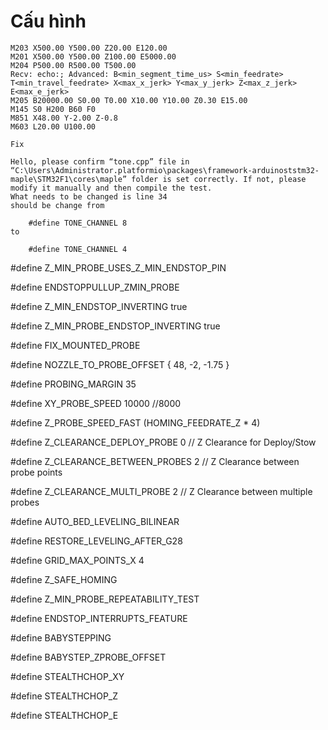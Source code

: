 # Cấu hình 

```M92 X80.00 Y80.00 Z400.00 E95.50
M203 X500.00 Y500.00 Z20.00 E120.00
M201 X500.00 Y500.00 Z100.00 E5000.00
M204 P500.00 R500.00 T500.00
Recv: echo:; Advanced: B<min_segment_time_us> S<min_feedrate> T<min_travel_feedrate> X<max_x_jerk> Y<max_y_jerk> Z<max_z_jerk> E<max_e_jerk>
M205 B20000.00 S0.00 T0.00 X10.00 Y10.00 Z0.30 E15.00
M145 S0 H200 B60 F0
M851 X48.00 Y-2.00 Z-0.8
M603 L20.00 U100.00
```

```
Fix

Hello, please confirm “tone.cpp” file in “C:\Users\Administrator.platformio\packages\framework-arduinoststm32-maple\STM32F1\cores\maple” folder is set correctly. If not, please modify it manually and then compile the test.
What needs to be changed is line 34
should be change from

    #define TONE_CHANNEL 8
to

    #define TONE_CHANNEL 4
```
    
    
#define Z_MIN_PROBE_USES_Z_MIN_ENDSTOP_PIN

#define ENDSTOPPULLUP_ZMIN_PROBE

#define Z_MIN_ENDSTOP_INVERTING true 

#define Z_MIN_PROBE_ENDSTOP_INVERTING true

#define FIX_MOUNTED_PROBE

#define NOZZLE_TO_PROBE_OFFSET { 48, -2, -1.75 }

#define PROBING_MARGIN 35

#define XY_PROBE_SPEED 10000 //8000

#define Z_PROBE_SPEED_FAST (HOMING_FEEDRATE_Z * 4)

#define Z_CLEARANCE_DEPLOY_PROBE   0 // Z Clearance for Deploy/Stow

#define Z_CLEARANCE_BETWEEN_PROBES  2 // Z Clearance between probe points

#define Z_CLEARANCE_MULTI_PROBE     2 // Z Clearance between multiple probes

#define AUTO_BED_LEVELING_BILINEAR

#define RESTORE_LEVELING_AFTER_G28

#define GRID_MAX_POINTS_X 4

#define Z_SAFE_HOMING

#define Z_MIN_PROBE_REPEATABILITY_TEST

#define ENDSTOP_INTERRUPTS_FEATURE



#define BABYSTEPPING

#define BABYSTEP_ZPROBE_OFFSET

#define STEALTHCHOP_XY

#define STEALTHCHOP_Z

#define STEALTHCHOP_E
